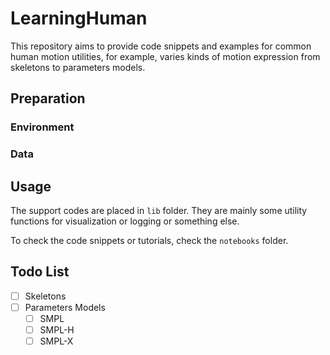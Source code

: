 # LearningHuman

This repository aims to provide code snippets and examples for common human motion utilities, for example, varies kinds of motion expression from skeletons to parameters models.

## Preparation

### Environment



### Data



## Usage

The support codes are placed in `lib` folder. They are mainly some utility functions for visualization or logging or something else.

To check the code snippets or tutorials, check the `notebooks` folder.

## Todo List

- [ ] Skeletons
- [ ] Parameters Models
    - [ ] SMPL
    - [ ] SMPL-H
    - [ ] SMPL-X